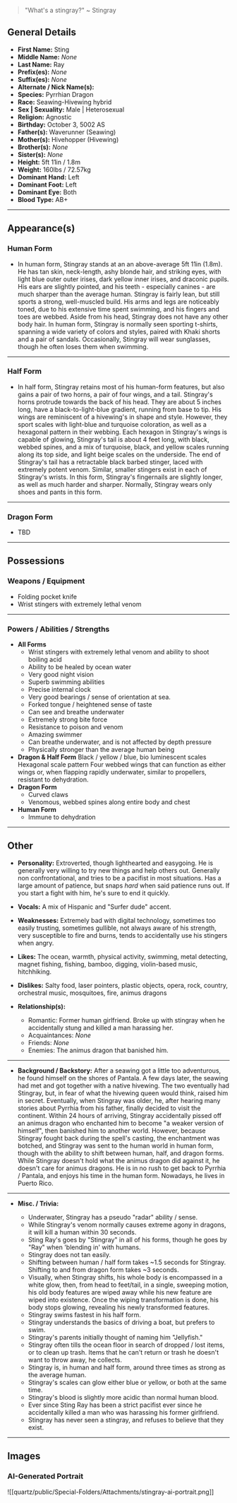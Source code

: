 > "What's a stingray?" ~ Stingray

## General Details

- **First Name:** Sting
- **Middle Name:** *None*
- **Last Name:** Ray
- **Prefix(es):** *None*
- **Suffix(es):** *None*
- **Alternate / Nick Name(s):**
- **Species:** Pyrrhian Dragon
- **Race:** Seawing-Hivewing hybrid
- **Sex | Sexuality:** Male | Heterosexual
- **Religion:** Agnostic
- **Birthday:** October 3, 5002 AS
- **Father(s):** Waverunner (Seawing)
- **Mother(s):** Hivehopper (Hivewing)
- **Brother(s):** *None*
- **Sister(s):** *None*
- **Height:** 5ft 11in / 1.8m
- **Weight:** 160lbs / 72.57kg
- **Dominant Hand:** Left
- **Dominant Foot:** Left
- **Dominant Eye:** Both
- **Blood Type:** AB+

* * *

## Appearance(s)

### Human Form

- In human form, Stingray stands at an an above-average 5ft 11in (1.8m). He has tan skin, neck-length, ashy blonde hair, and striking eyes, with light blue outer outer irises, dark yellow inner irises, and draconic pupils. His ears are slightly pointed, and his teeth - especially canines - are much sharper than the average human. Stingray is fairly lean, but still sports a strong, well-muscled build. His arms and legs are noticeably toned, due to his extensive time spent swimming, and his fingers and toes are webbed. Aside from his head, Stingray does not have any other body hair. In human form, Stingray is normally seen sporting t-shirts, spanning a wide variety of colors and styles, paired with Khaki shorts and a pair of sandals. Occasionally, Stingray will wear sunglasses, though he often loses them when swimming.

* * *

### Half Form

- In half form, Stingray retains most of his human-form features, but also gains a pair of two horns, a pair of four wings, and a tail. Stingray's horns protrude towards the back of his head. They are about 5 inches long, have a black-to-light-blue gradient, running from base to tip. His wings are reminiscent of a hivewing's in shape and style. However, they sport scales with light-blue and turquoise coloration, as well as a hexagonal pattern in their webbing. Each hexagon in Stingray's wings is capable of glowing, Stingray's tail is about 4 feet long, with black, webbed spines, and a mix of turquoise, black, and yellow scales running along its top side, and light beige scales on the underside. The end of Stingray's tail has a retractable black barbed stinger, laced with extremely potent venom. Similar, smaller stingers exist in each of Stingray's wrists. In this form, Stingray's fingernails are slightly longer, as well as much harder and sharper. Normally, Stingray wears only shoes and pants in this form.

* * *

### Dragon Form

- TBD

* * *

## Possessions

### Weapons / Equipment

- Folding pocket knife
- Wrist stingers with extremely lethal venom

* * *

### Powers / Abilities / Strengths

- **All Forms**
    - Wrist stingers with extremely lethal venom and ability to shoot boiling acid
    - Ability to be healed by ocean water
    - Very good night vision
    - Superb swimming abilities
    - Precise internal clock
    - Very good bearings / sense of orientation at sea.
    - Forked tongue / heightened sense of taste
    - Can see and breathe underwater
    - Extremely strong bite force
    - Resistance to poison and venom
    - Amazing swimmer
    - Can breathe underwater, and is not affected by depth pressure
    - Physically stronger than the average human being
- **Dragon & Half Form**
    Black / yellow / blue, bio luminescent scales
    Hexagonal scale pattern
    Four webbed wings that can function as either wings or, when flapping rapidly underwater, similar to propellers, resistant to dehydration.
- **Dragon Form**
    - Curved claws
    - Venomous, webbed spines along entire body and chest
- **Human Form**
    - Immune to dehydration

* * *

## Other

- **Personality:** Extroverted, though lighthearted and easygoing. He is generally very willing to try new things and help others out. Generally non confrontational, and tries to be a pacifist in most situations. Has a large amount of patience, but snaps *hard* when said patience runs out. If you start a fight with him, he's sure to end it quickly.
    
- **Vocals:** A mix of Hispanic and "Surfer dude" accent.
    
- **Weaknesses:** Extremely bad with digital technology, sometimes too easily trusting, sometimes gullible, not always aware of his strength, very susceptible to fire and burns, tends to accidentally use his stingers when angry.
    
- **Likes:** The ocean, warmth, physical activity, swimming, metal detecting, magnet fishing, fishing, bamboo, digging, violin-based music, hitchhiking.
    
- **Dislikes:** Salty food, laser pointers, plastic objects, opera, rock, country, orchestral music, mosquitoes, fire, animus dragons
    
- **Relationship(s):**
    
    - Romantic: Former human girlfriend. Broke up with stingray when he accidentally stung and killed a man harassing her.
    - Acquaintances: *None*
    - Friends: *None*
    - Enemies: The animus dragon that banished him.
***
- **Background / Backstory:** After a seawing got a little too adventurous, he found himself on the shores of Pantala. A few days later, the seawing had met and got together with a native hivewing. The two eventually had Stingray, but, in fear of what the hivewing queen would think, raised him in secret. Eventually, when Stingray was older, he, after hearing many stories about Pyrrhia from his father, finally decided to visit the continent. Within 24 hours of arriving, Stingray accidentally pissed off an animus dragon who enchanted him to become "a weaker version of himself", then banished him to another world. However, because Stingray fought back during the spell's casting, the enchantment was botched, and Stingray was sent to the human world in human form, though with the ability to shift between human, half, and dragon forms. While Stingray doesn't hold what the animus dragon did against it, he doesn't care for animus dragons. He is in no rush to get back to Pyrrhia / Pantala, and enjoys his time in the human form. Nowadays, he lives in Puerto Rico.
***
- **Misc. / Trivia:**
    
    - Underwater, Stingray has a pseudo "radar" ability / sense.
    - While Stingray's venom normally causes extreme agony in dragons, it will kill a human within 30 seconds.
    - Sting Ray's goes by "Stingray" in all of his forms, though he goes by "Ray" when 'blending in' with humans.
    - Stingray does not tan easily.
    - Shifting between human / half form takes ~1.5 seconds for Stingray. Shifting to and from dragon form takes ~3 seconds.
    - Visually, when Stingray shifts, his whole body is encompassed in a white glow, then, from head to feet/tail, in a single, sweeping motion, his old body features are wiped away while his new feature are wiped into existence. Once the wiping transformation is done, his body stops glowing, revealing his newly transformed features.
    - Stingray swims fastest in his half form.
    - Stingray understands the basics of driving a boat, but prefers to swim.
    - Stingray's parents initially thought of naming him "Jellyfish."
    - Stingray often tills the ocean floor in search of dropped / lost items, or to clean up trash. Items that he can't return or trash he doesn't want to throw away, he collects.
    - Stingray is, in human and half form, around three times as strong as the average human.
    - Stingray's scales can glow either blue or yellow, or both at the same time.
    - Stingray's blood is slightly more acidic than normal human blood.
    - Ever since Sting Ray has been a strict pacifist ever since he accidentally killed a man who was harassing his former girlfriend.
    - Stingray has never seen a stingray, and refuses to believe that they exist.

* * *

## Images
### AI-Generated Portrait
![[quartz/public/Special-Folders/Attachments/stingray-ai-portrait.png]]